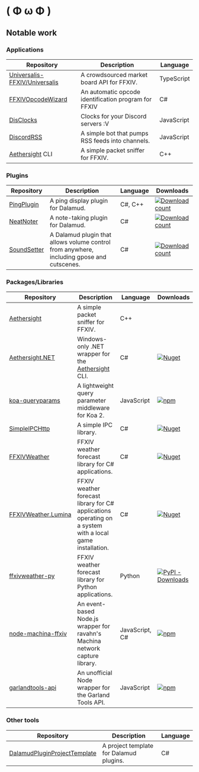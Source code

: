 # ( Φ ω Φ )

## Notable work

### Applications
Repository|Description|Language
---|---|---
[Universalis-FFXIV/Universalis](https://github.com/Universalis-FFXIV/Universalis)|A crowdsourced market board API for FFXIV.|TypeScript
[FFXIVOpcodeWizard](https://github.com/karashiiro/FFXIVOpcodeWizard)|An automatic opcode identification program for FFXIV|C#
[DisClocks](https://github.com/karashiiro/DisClocks)|Clocks for your Discord servers :V|JavaScript
[DiscordRSS](https://github.com/karashiiro/DiscordRSS)|A simple bot that pumps RSS feeds into channels.|JavaScript
[Aethersight](https://github.com/karashiiro/Aethersight) CLI|A simple packet sniffer for FFXIV.|C++

### Plugins
Repository|Description|Language|Downloads
---|---|---|---
[PingPlugin](https://github.com/karashiiro/PingPlugin)|A ping display plugin for Dalamud.|C#, C++|[![Download count](https://img.shields.io/endpoint?url=https%3A%2F%2Fvz32sgcoal.execute-api.us-east-1.amazonaws.com%2FPingPlugin)](https://github.com/karashiiro/PingPlugin)
[NeatNoter](https://github.com/karashiiro/NeatNoter)|A note-taking plugin for Dalamud.|C#|[![Download count](https://img.shields.io/endpoint?url=https%3A%2F%2Fvz32sgcoal.execute-api.us-east-1.amazonaws.com%2FNeatNoter)](https://github.com/karashiiro/NeatNoter)
[SoundSetter](https://github.com/karashiiro/SoundSetter)|A Dalamud plugin that allows volume control from anywhere, including gpose and cutscenes.|C#|[![Download count](https://img.shields.io/endpoint?url=https%3A%2F%2Fvz32sgcoal.execute-api.us-east-1.amazonaws.com%2FSoundSetter)](https://github.com/karashiiro/SoundSetter)

### Packages/Libraries
Repository|Description|Language|Downloads
---|---|---|---
[Aethersight](https://github.com/karashiiro/Aethersight)|A simple packet sniffer for FFXIV.|C++|
[Aethersight.NET](https://github.com/karashiiro/Aethersight.NET)|Windows-only .NET wrapper for the [Aethersight](https://github.com/karashiiro/Aethersight) CLI.|C#|[![Nuget](https://img.shields.io/nuget/dt/Aethersight.NET?color=blue&logo=NuGet)](https://www.nuget.org/packages/Aethersight.NET/)
[koa-queryparams](https://github.com/karashiiro/koa-queryparams)|A lightweight query parameter middleware for Koa 2.|JavaScript|[![npm](https://img.shields.io/npm/dw/koa-queryparams?color=red&logo=NPM)](https://www.npmjs.com/package/koa-queryparams)
[SimpleIPCHttp](https://github.com/karashiiro/SimpleIPCHttp)|A simple IPC library.|C#|[![Nuget](https://img.shields.io/nuget/dt/SimpleIPCHttp?color=blue&logo=NuGet)](https://www.nuget.org/packages/SimpleIPCHttp/)
[FFXIVWeather](https://github.com/karashiiro/FFXIVWeather)|FFXIV weather forecast library for C# applications.|C#|[![Nuget](https://img.shields.io/nuget/dt/FFXIVWeather?color=blue&logo=NuGet)](https://www.nuget.org/packages/FFXIVWeather/)
[FFXIVWeather.Lumina](https://github.com/karashiiro/FFXIVWeather.Lumina)|FFXIV weather forecast library for C# applications operating on a system with a local game installation.|C#|[![Nuget](https://img.shields.io/nuget/dt/FFXIVWeather.Lumina?color=blue&logo=NuGet)](https://www.nuget.org/packages/FFXIVWeather.Lumina/)
[ffxivweather-py](https://github.com/karashiiro/ffxivweather-py)|FFXIV weather forecast library for Python applications.|Python|[![PyPI - Downloads](https://img.shields.io/pypi/dw/ffxivweather?logo=PyPI&logoColor=white)](https://pypi.org/project/ffxivweather/)
[node-machina-ffxiv](https://github.com/karashiiro/node-machina-ffxiv)|An event-based Node.js wrapper for ravahn's Machina network capture library.|JavaScript, C#|[![npm](https://img.shields.io/npm/dw/node-machina-ffxiv?color=red&logo=NPM)](https://www.npmjs.com/package/node-machina-ffxiv)
[garlandtools-api](https://github.com/karashiiro/garlandtools-api)|An unofficial Node wrapper for the Garland Tools API.|JavaScript|[![npm](https://img.shields.io/npm/dw/garlandtools-api?color=red&logo=NPM)](https://www.npmjs.com/package/garlandtools-api)

### Other tools
Repository|Description|Language
---|---|---
[DalamudPluginProjectTemplate](https://github.com/karashiiro/DalamudPluginProjectTemplate)|A project template for Dalamud plugins.|C#
